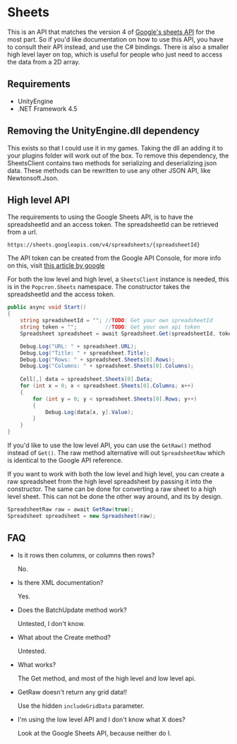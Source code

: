 # Sheets
This is an API that matches the version 4 of [Google's sheets API](https://developers.google.com/sheets/api/reference/rest/) for the most part. So if you'd like documentation on how to use this API, you have to consult their API instead, and use the C# bindings.
There is also a smaller high level layer on top, which is useful for people who just need to access the data from a 2D array.

## Requirements
- UnityEngine
- .NET Framework 4.5

## Removing the UnityEngine.dll dependency
This exists so that I could use it in my games. Taking the dll an adding it to your plugins folder will work out of the box.
To remove this dependency, the SheetsClient contains two methods for serializing and deserializing json data. These methods can be rewritten to use any other JSON API, like Newtonsoft.Json.

## High level API
The requirements to using the Google Sheets API, is to have the spreadsheetId and an access token. The spreadsheetId can be retrieved from a url.

`https://sheets.googleapis.com/v4/spreadsheets/{spreadsheetId}`

The API token can be created from the Google API Console, for more info on this, visit [this article by google](https://cloud.google.com/docs/authentication/api-keys)

For both the low level and high level, a `SheetsClient` instance is needed, this is in the `Popcron.Sheets` namespace. The constructor takes the spreadsheetId and the access token.

```cs
public async void Start()
{
    string spreadsheetId = ""; //TODO: Get your own spreadsheetId
    string token = "";         //TODO: Get your own api token
    Spreadsheet spreadsheet = await Spreadsheet.Get(spreadsheetId, token);

    Debug.Log("URL: " + spreadsheet.URL);
    Debug.Log("Title: " + spreadsheet.Title);
    Debug.Log("Rows: " + spreadsheet.Sheets[0].Rows);
    Debug.Log("Columns: " + spreadsheet.Sheets[0].Columns);
    
    Cell[,] data = spreadsheet.Sheets[0].Data;
    for (int x = 0; x < spreadsheet.Sheets[0].Columns; x++)
    {
        for (int y = 0; y < spreadsheet.Sheets[0].Rows; y++)
        {
            Debug.Log(data[x, y].Value);
        }
    }
}
```

If you'd like to use the low level API, you can use the `GetRaw()` method instead of `Get()`. The raw method alternative will out `SpreadsheetRaw` which is identical to the Google API reference.

If you want to work with both the low level and high level, you can create a raw spreadsheet from the high level spreadsheet by passing it into the constructor. The same can be done for converting a raw sheet to a high level sheet. This can not be done the other way around, and its by design.

```cs
SpreadsheetRaw raw = await GetRaw(true);
Spreadsheet spreadsheet = new Spreadsheet(raw);
```

## FAQ
- Is it rows then columns, or columns then rows?

    No.
- Is there XML documentation?

    Yes.
- Does the BatchUpdate method work?

    Untested, I don't know.
- What about the Create method?

    Untested.
- What works?

    The Get method, and most of the high level and low level api.
- GetRaw doesn't return any grid data!!

    Use the hidden `includeGridData` parameter.
- I'm using the low level API and I don't know what X does?

    Look at the Google Sheets API, because neither do I.
